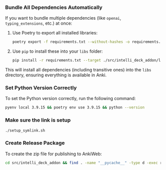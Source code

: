 

### **Bundle All Dependencies Automatically**
If you want to bundle multiple dependencies (like `openai`, `typing_extensions`, etc.) at once:

1. Use Poetry to export all installed libraries:
   ```bash
   poetry export -f requirements.txt --without-hashes -o requirements.txt
   ```

2. Use `pip` to install these into your `libs` folder:
   ```bash
   pip install -r requirements.txt --target ./src/intelli_deck_addon/libs
   ```

This will install all dependencies (including transitive ones) into the `libs` directory, ensuring everything is available in Anki.


### **Set Python Version Correctly**
To set the Python version correctly, run the following command:

```bash
pyenv local 3.9.15 && poetry env use 3.9.15 && python --version
```

### **Make sure the link is setup**

```bash
./setup_symlink.sh
```

### **Create Release Package**
To create the zip file for publishing to AnkiWeb:

```bash
cd src/intelli_deck_addon && find . -name "__pycache__" -type d -exec rm -r {} + && find . -name ".DS_Store" -type f -delete && zip -r ../../intelli_deck_addon.ankiaddon * -x "*.pyc" "*.pyo" "*.pyd" "*__pycache__*" "*.DS_Store"
```
